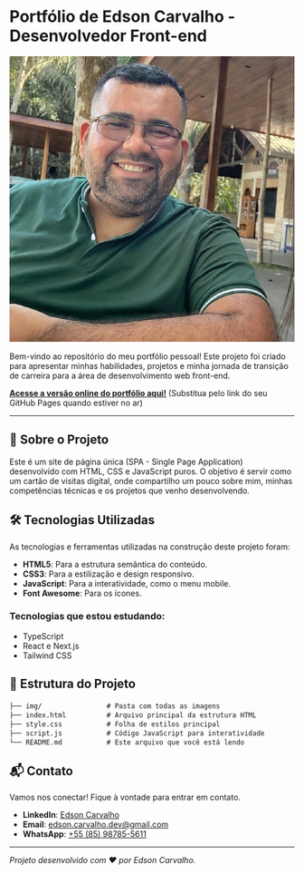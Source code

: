 # Portfólio de Edson Carvalho - Desenvolvedor Front-end

![Prévia do Portfólio](img/foto_perfil.png)

Bem-vindo ao repositório do meu portfólio pessoal! Este projeto foi criado para apresentar minhas habilidades, projetos e minha jornada de transição de carreira para a área de desenvolvimento web front-end.

**[Acesse a versão online do portfólio aqui!](https://edson468.github.io/New-Portifolio/)** (Substitua pelo link do seu GitHub Pages quando estiver no ar)

---

## 🚀 Sobre o Projeto

Este é um site de página única (SPA - Single Page Application) desenvolvido com HTML, CSS e JavaScript puros. O objetivo é servir como um cartão de visitas digital, onde compartilho um pouco sobre mim, minhas competências técnicas e os projetos que venho desenvolvendo.

## 🛠️ Tecnologias Utilizadas

As tecnologias e ferramentas utilizadas na construção deste projeto foram:

- **HTML5**: Para a estrutura semântica do conteúdo.
- **CSS3**: Para a estilização e design responsivo.
- **JavaScript**: Para a interatividade, como o menu mobile.
- **Font Awesome**: Para os ícones.

### Tecnologias que estou estudando:
- TypeScript
- React e Next.js
- Tailwind CSS

## 📂 Estrutura do Projeto

```
├── img/                # Pasta com todas as imagens
├── index.html          # Arquivo principal da estrutura HTML
├── style.css           # Folha de estilos principal
├── script.js           # Código JavaScript para interatividade
└── README.md           # Este arquivo que você está lendo
```

## 📬 Contato

Vamos nos conectar! Fique à vontade para entrar em contato.

- **LinkedIn**: [Edson Carvalho](https://www.linkedin.com/in/edson-carvalho-213b051b1/)
- **Email**: [edson.carvalho.dev@gmail.com](mailto:edson.carvalho.dev@gmail.com)
- **WhatsApp**: [+55 (85) 98785-5611](https://wa.me/5585987855611)

---
*Projeto desenvolvido com ❤️ por Edson Carvalho.*